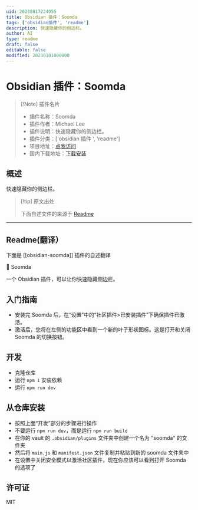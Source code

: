 ```yaml
---
uid: 20230817224055
title: Obsidian 插件：Soomda
tags: ['obsidian插件', 'readme']
description: 快速隐藏你的侧边栏。
author: AI
type: readme
draft: false
editable: false
modified: 20230101000000
---
```


# Obsidian 插件：Soomda

> [!Note] 插件名片
> - 插件名称：Soomda
> - 插件作者：Michael Lee
> - 插件说明：快速隐藏你的侧边栏。
> - 插件分类：['obsidian 插件 ', 'readme']
> - 项目地址：[点我访问](https://github.com/michaellee/soomda)
> - 国内下载地址：[下载安装](https://pkmer.cn/products/plugin/pluginMarket/?obsidian-soomda)

## 概述

快速隐藏你的侧边栏。

> [!tip] 原文出处
>
>下面自述文件的来源于 [Readme](https://ghproxy.net/https://raw.githubusercontent.com/michaellee/soomda/master/README.md)

---

## Readme(翻译）

下面是 [[obsidian-soomda]] 插件的自述翻译

🙈 Soomda

一个 Obsidian 插件，可以让你快速隐藏侧边栏。

## 入门指南

- 安装完 Soomda 后，在“设置”中的“社区插件>已安装插件”下确保插件已激活。
- 激活后，您将在左侧的功能区中看到一个新的叶子形状图标。这是打开和关闭 Soomda 的切换按钮。

## 开发

- 克隆仓库
- 运行 `npm i` 安装依赖
- 运行 `npm run dev`

## 从仓库安装

- 按照上面“开发”部分的步骤进行操作
- 不要运行 `npm run dev`，而是运行 `npm run build`
- 在你的 vault 的 `.obsidian/plugins` 文件夹中创建一个名为 "soomda" 的文件夹
- 然后将 `main.js` 和 `manifest.json` 文件复制并粘贴到新的 soomda 文件夹中
- 在设置中关闭安全模式以激活社区插件，现在你应该可以看到打开 Soomda 的选项了

## 许可证

MIT
